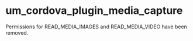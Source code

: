 # um_cordova_plugin_media_capture
Permissions for READ_MEDIA_IMAGES and READ_MEDIA_VIDEO have been removed.
